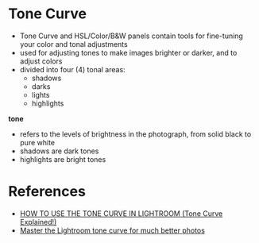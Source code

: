 # Tone Curve
- Tone Curve and HSL/Color/B&W panels contain tools for fine-tuning your color and tonal adjustments
- used for adjusting tones to make images brighter or darker, and to adjust colors
- divided into four (4) tonal areas:
    - shadows
    - darks
    - lights
    - highlights

**tone**
- refers to the levels of brightness in the photograph, from solid black to pure white
- shadows are dark tones
- highlights are bright tones

# References
- [HOW TO USE THE TONE CURVE IN LIGHTROOM (Tone Curve Explained!)](https://www.youtube.com/watch?v=WPv505BDD7I)
- [Master the Lightroom tone curve for much better photos](https://thelenslounge.com/lightroom-tone-curve/)